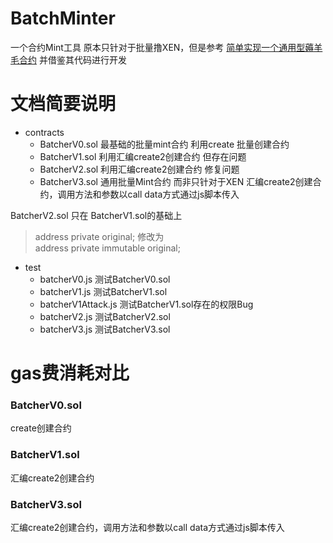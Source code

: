 # BatchMinter
一个合约Mint工具
原本只针对于批量撸XEN，但是参考
[简单实现一个通用型薅羊毛合约](https://mirror.xyz/0x3dbb624861C0f62BdE573a33640ca016E4c65Ff7/VoBIa7fC_lNLw6TPutj16KztvnQffDdBOv_A1Z2AxUw)
并借鉴其代码进行开发

# 文档简要说明

- contracts
    - BatcherV0.sol   最基础的批量mint合约 利用create 批量创建合约
    - BatcherV1.sol   利用汇编create2创建合约 但存在问题
    - BatcherV2.sol   利用汇编create2创建合约 修复问题
    - BatcherV3.sol   通用批量Mint合约 而非只针对于XEN 汇编create2创建合约，调用方法和参数以call data方式通过js脚本传入

BatcherV2.sol 只在 BatcherV1.sol的基础上
> 	address private original;
> 修改为  
> address private immutable original;

- test
    - batcherV0.js   测试BatcherV0.sol
    - batcherV1.js   测试BatcherV1.sol
    - batcherV1Attack.js   测试BatcherV1.sol存在的权限Bug
    - batcherV2.js   测试BatcherV2.sol
    - batcherV3.js   测试BatcherV3.sol


# gas费消耗对比

### BatcherV0.sol
create创建合约
![]()
### BatcherV1.sol
汇编create2创建合约
![]()

### BatcherV3.sol
汇编create2创建合约，调用方法和参数以call data方式通过js脚本传入
![]()
